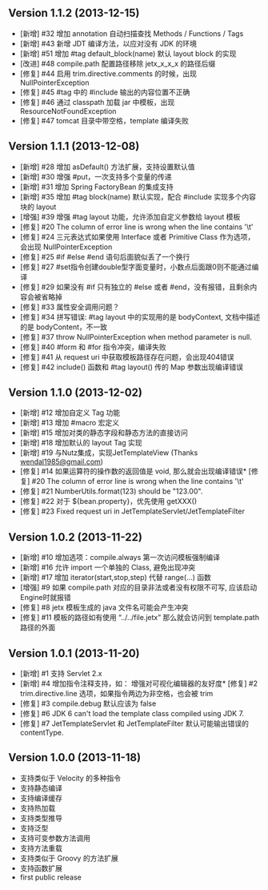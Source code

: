 Version 1.1.2 (2013-12-15)
-----------------------------

* [新增] #32 增加 annotation 自动扫描查找 Methods / Functions / Tags
* [新增] #43 新增 JDT 编译方法，以应对没有 JDK 的环境
* [新增] #51 增加 #tag default_block(name) 默认 layout block 的实现
* [改进] #48 compile.path 配置路径移除 jetx_x_x_x 的路径后缀
* [修复] #44 启用 trim.directive.comments 的时候，出现 NullPointerException
* [修复] #45 #tag 中的 #include 输出的内容位置不正确
* [修复] #46 通过 classpath 加载 jar 中模板，出现 ResourceNotFoundException
* [修复] #47 tomcat 目录中带空格，template 编译失败
 
Version 1.1.1 (2013-12-08)
-----------------------------

* [新增] #28 增加 asDefault() 方法扩展，支持设置默认值
* [新增] #30 增强 #put，一次支持多个变量的传递
* [新增] #31 增加 Spring FactoryBean 的集成支持
* [新增] #35 增加 #tag block(name) 默认实现，配合 #include 实现多个内容块的 layout
* [增强] #39 增强 #tag layout 功能，允许添加自定义参数给 layout 模板
* [修复] #20 The column of error line is wrong when the line contains '\t'
* [修复] #24 三元表达式如果使用 Interface 或者 Primitive Class 作为选项，会出现 NullPointerException
* [修复] #25 #if #else #end 语句后面貌似丢了一个换行
* [修复] #27 #set指令创建double型字面变量时，小数点后面跟0则不能通过编译
* [修复] #29 如果没有 #if 只有独立的 #else 或者 #end，没有报错，且剩余内容会被省略掉
* [修复] #33 属性安全调用问题？
* [修复] #34 拼写错误: #tag layout 中的实现用的是 bodyContext, 文档中描述的是 bodyContent，不一致
* [修复] #37 throw NullPointerException when method parameter is null.
* [修复] #40 #form 和 #for 指令冲突，编译失败
* [修复] #41 从 request uri 中获取模板路径存在问题，会出现404错误
* [修复] #42 include() 函数和 #tag layout() 传的 Map 参数出现编译错误

Version 1.1.0 (2013-12-02)
-----------------------------

* [新增] #12 增加自定义 Tag 功能
* [新增] #13 增加 #macro 宏定义
* [新增] #15 增加对类的静态字段和静态方法的直接访问
* [新增] #18 增加默认的 layout Tag 实现
* [新增] #19 与Nutz集成，实现JetTemplateView (Thanks wendal1985@gmail.com)
* [修复] #14 如果运算符的操作数的返回值是 void, 那么就会出现编译错误* [修复] #20 The column of error line is wrong when the line contains '\t'
* [修复] #21 NumberUtils.format(123) should be "123.00".
* [修复] #22 对于 ${bean.property}，优先使用 getXXX()
* [修复] #23 Fixed request uri in JetTemplateServlet/JetTemplateFilter

Version 1.0.2 (2013-11-22)
-----------------------------

* [新增] #10 增加选项：compile.always 第一次访问模板强制编译
* [新增] #16 允许 import 一个单独的 Class, 避免出现冲突
* [新增] #17 增加 iterator(start,stop,step) 代替 range(…) 函数
* [增强] #9  如果 compile.path 对应的目录非法或者没有权限不可写, 应该启动Engine时就报错
* [修复] #8  jetx 模板生成的 java 文件名可能会产生冲突
* [修复] #11 模板的路径如有使用 “../../file.jetx” 那么就会访问到 template.path 路径的外面

Version 1.0.1 (2013-11-20)
-----------------------------

* [新增] #1 支持 Servlet 2.x
* [新增] #4 增加指令注释支持，如： <!-- #if (...) --> 增强对可视化编辑器的友好度* [修复] #2 trim.directive.line 选项，如果指令两边为非空格，也会被 trim 
* [修复] #3 compile.debug 默认应该为 false
* [修复] #6 JDK 6 can't load the template class compiled using JDK 7.
* [修复] #7 JetTemplateServlet 和 JetTemplateFilter 默认可能输出错误的 contentType. 

Version 1.0.0 (2013-11-18)
-----------------------------

* 支持类似于 Velocity 的多种指令
* 支持静态编译
* 支持编译缓存
* 支持热加载
* 支持类型推导
* 支持泛型
* 支持可变参数方法调用
* 支持方法重载
* 支持类似于 Groovy 的方法扩展
* 支持函数扩展
* first public release
